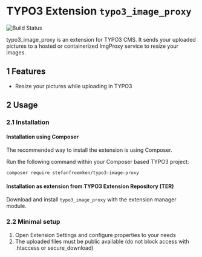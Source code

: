 # TYPO3 Extension `typo3_image_proxy`

![Build Status](https://github.com/froemken/typo3_image_proxy/workflows/CI/badge.svg)

typo3_image_proxy is an extension for TYPO3 CMS. It sends your uploaded pictures
to a hosted or containerized ImgProxy service to resize your images.

## 1 Features

* Resize your pictures while uploading in TYPO3

## 2 Usage

### 2.1 Installation

#### Installation using Composer

The recommended way to install the extension is using Composer.

Run the following command within your Composer based TYPO3 project:

```
composer require stefanfroemken/typo3-image-proxy
```

#### Installation as extension from TYPO3 Extension Repository (TER)

Download and install `typo3_image_proxy` with the extension manager module.

### 2.2 Minimal setup

1) Open Extension Settings and configure properties to your needs
2) The uploaded files must be public available (do not block access with .htaccess or secure_download)
